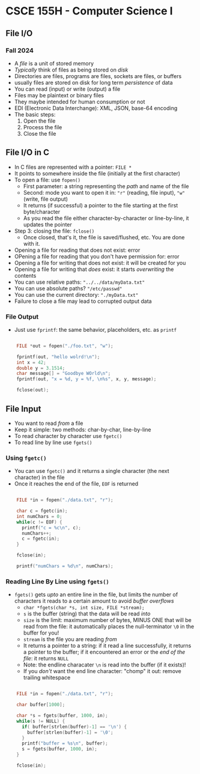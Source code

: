 
# CSCE 155H - Computer Science I
## File I/O
### Fall 2024

* A *file* is a unit of stored memory
* *Typically* think of files as being stored on *disk*
* Directories are files, programs are files, sockets are files, or buffers
* usually files are stored on disk for long term *persistence* of data
* You can read (input) or write (output) a file
* Files may be plaintext or binary files
* They maybe intended for human consumption or not
* EDI (Electronic Data Interchange): XML, JSON, base-64 encoding
* The basic steps:
  1. Open the file
  2. Process the file
  3. Close the file

## File I/O in C

* In C files are represented with a pointer: `FILE *`
* It points to somewhere inside the file (initially at the first character)
* To open a file: use `fopen()`
  * First parameter: a string representing the *path* and name of the file
  * Second: mode you want to open it in: `"r"` (reading, file input), `"w"` (write, file output)
  * It returns (if successful) a pointer to the file starting at the first byte/character
  * As you read the file either character-by-character or line-by-line, it updates the pointer
* Step 3: closing the file: `fclose()`
  * Once closed, that's it, the file is saved/flushed, etc. You are done with it.
* Opening a file for reading that does not exist: error
* OPening a file for reading that you don't have permission for: error
* Opening a file for writing that does not exist: it will be created for you
* Opening a file for writing that *does* exist: it starts *overwriting* the contents
* You can use relative paths: `"../../data/myData.txt"`
* You can use absolute paths? `"/etc/passwd"`
* You can use the current directory: `"./myData.txt"`
* Failure to close a file may lead to corrupted output data


### File Output

* Just use `fprintf`: the same behavior, placeholders, etc. as `printf`

```c

    FILE *out = fopen("./foo.txt", "w");

    fprintf(out, "hello wolrd!\n");
    int x = 42;
    double y = 3.1514;
    char message[] = "Goodbye WOrld\n";
    fprintf(out, "x = %d, y = %f, \n%s", x, y, message);

    fclose(out);
```

## File Input

* You want to read *from* a file
* Keep it simple: two methods: char-by-char, line-by-line
* To read character by character use `fgetc()`
* To read line by line use `fgets()`

### Using `fgetc()`

* You can use `fgetc()` and it returns a single character (the next character) in the file
* Once it reaches the end of the file, `EOF` is returned


```c

    FILE *in = fopen("./data.txt", "r");

    char c = fgetc(in);
    int numChars = 0;
    while(c != EOF) {
      printf("c = %c\n", c);
      numChars++;
      c = fgetc(in);
    }

    fclose(in);

    printf("numChars = %d\n", numChars);
```

### Reading Line By Line using `fgets()`

* `fgets()` gets *upto* an entire line in the file, but limits the number of characters it reads to a certain amount to avoid *buffer overflows*
  * `char *fgets(char *s, int size, FILE *stream);`
  * `s` is the buffer (string) that the data will be read *into*
  * `size` is the limit: maximum number of bytes, MINUS ONE that will be read from the file: it automatically places the null-terminator `\0` in the buffer for you!
  * `stream` is the file you are reading *from*
  * It returns a pointer to a string: if it read a line successfully, it returns a pointer to the buffer; if it encountered an error or the *end of the file*: it returns `NULL`
  * Note: the endline characater `\n` is read into the buffer (if it exists)!
  * If you *don't* want the end line character: "chomp" it out: remove trailing whitespace

```c

    FILE *in = fopen("./data.txt", "r");

    char buffer[1000];

    char *s = fgets(buffer, 1000, in);
    while(s != NULL) {
      if( buffer[strlen(buffer)-1] == '\n') {
        buffer[strlen(buffer)-1] = '\0';
      }
      printf("buffer = %s\n", buffer);
      s = fgets(buffer, 1000, in);
    }

    fclose(in);
```

```text













```
